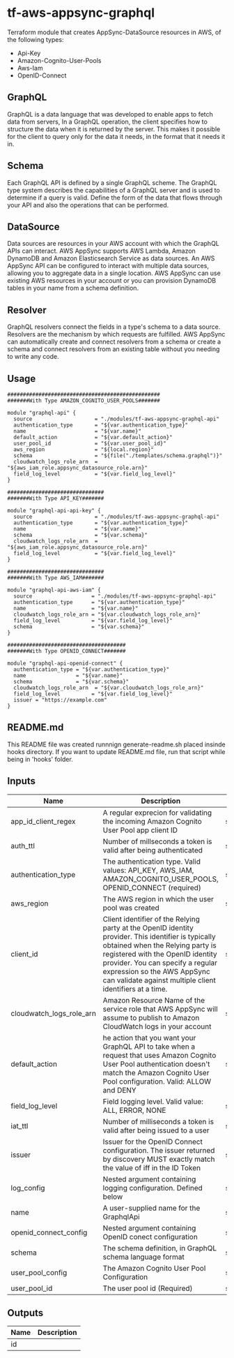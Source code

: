 
# tf-aws-appsync-graphql

Terraform module that creates AppSync-DataSource resources in AWS, of the following types:

* Api-Key
* Amazon-Cognito-User-Pools 
* Aws-Iam
* OpenID-Connect

## GraphQL

GraphQL is a data language that was developed to enable apps to fetch data from servers, In a GraphQL operation, the client specifies how to structure the data when it is returned by the server. This makes it possible for the client to query only for the data it needs, in the format that it needs it in.

## Schema

Each GraphQL API is defined by a single GraphQL scheme. The GraphQL type system describes the capabilities of a GraphQL server and is used to determine if a query is valid.
Define the form of the data that flows through your API and also the operations that can be performed.

## DataSource

Data sources are resources in your AWS account with which the GraphQL APIs can interact. AWS AppSync supports AWS Lambda, Amazon DynamoDB and Amazon Elasticsearch Service as data sources.
An AWS AppSync API can be configured to interact with multiple data sources, allowing you to aggregate data in a single location. AWS AppSync can use existing AWS resources in your account or you can provision DynamoDB tables in your name from a schema definition.

## Resolver

GraphQL resolvers connect the fields in a type's schema to a data source. Resolvers are the mechanism by which requests are fulfilled. AWS AppSync can automatically create and connect resolvers from a schema or create a schema and connect resolvers from an existing table without you needing to write any code.
## Usage

```hcl
#################################################
#######With Type AMAZON_COGNITO_USER_POOLS#######

module "graphql-api" {
  source                    = "./modules/tf-aws-appsync-graphql-api"
  authentication_type       = "${var.authentication_type}"
  name                      = "${var.name}"
  default_action            = "${var.default_action}"
  user_pool_id              = "${var.user_pool_id}"
  aws_region                = "${local.region}"
  schema                    = "${file("./templates/schema.graphql")}"
  cloudwatch_logs_role_arn  = "${aws_iam_role.appsync_datasource_role.arn}"
  field_log_level           = "${var.field_log_level}"
}

###############################
#######With Type API_KEY#######

module "graphql-api-api-key" {
  source                    = "./modules/tf-aws-appsync-graphql-api"
  authentication_type       = "${var.authentication_type}"
  name                      = "${var.name}"
  schema                    = "${var.schema}"        
  cloudwatch_logs_role_arn  = "${aws_iam_role.appsync_datasource_role.arn}"
  field_log_level           = "${var.field_log_level}"
}

###############################
#######With Type AWS_IAM#######

module "graphql-api-aws-iam" {
  source                   = "./modules/tf-aws-appsync-graphql-api"
  authentication_type      = "${var.authentication_type}"
  name                     = "${var.name}"
  cloudwatch_logs_role_arn = "${var.cloudwatch_logs_role_arn}"
  field_log_level          = "${var.field_log_level}"
  schema                   = "${var.schema}"        
}

######################################
#######With Type OPENID_CONNECT#######

module "graphql-api-openid-connect" {
  authentication_type = "${var.authentication_type}"
  name                = "${var.name}"
  schema              = "${var.schema}"        
  cloudwatch_logs_role_arn  = "${var.cloudwatch_logs_role_arn}"
  field_log_level          = "${var.field_log_level}"
  issuer = "https://example.com"
}

```

## README.md
This README file was created runnnign generate-readme.sh placed insinde hooks directory.
If you want to update README.md file, run that script while being in 'hooks' folder.
## Inputs

| Name | Description | Type | Default | Required |
|------|-------------|:----:|:-----:|:-----:|
| app\_id\_client\_regex | A regular exprecion for validating the incoming Amazon Cognito User Pool app client ID | string | `""` | no |
| auth\_ttl | Number of millseconds a token is valid after being authenticated | string | `""` | no |
| authentication\_type | The authentication type. Valid values: API_KEY, AWS_IAM, AMAZON_COGNITO_USER_POOLS, OPENID_CONNECT (required) | string | n/a | yes |
| aws\_region | The AWS region in which the user pool was created | string | n/a | yes |
| client\_id | Client identifier of the Relying party at the OpenID identity provider. This identifier is typically obtained when the Relying party is registered with the OpenID identity provider. You can specify a regular expression so the AWS AppSync can validate against multiple client identifiers at a time. | string | `""` | no |
| cloudwatch\_logs\_role\_arn | Amazon Resource Name of the service role that AWS AppSync will assume to publish to Amazon CloudWatch logs in your account | string | `""` | no |
| default\_action | he action that you want your GraphQL API to take when a request that uses Amazon Cognito User Pool authentication doesn't match the Amazon Cognito User Pool configuration. Valid: ALLOW and DENY | string | `"ALLOW"` | no |
| field\_log\_level | Field logging level. Valid value: ALL, ERROR, NONE | string | `"none"` | no |
| iat\_ttl | Number of milliseconds a token is valid after being issued to a user | string | `""` | no |
| issuer | Issuer for the OpenID Connect configuration. The issuer returned by discovery MUST exactly match the value of iff in the ID Token | string | `""` | no |
| log\_config | Nested argument containing logging configuration. Defined below | string | `""` | no |
| name | A user-supplied name for the GraphqlApi | string | n/a | yes |
| openid\_connect\_config | Nested argument containing OpenID conect configuration | string | `""` | no |
| schema | The schema definition, in GraphQL schema language format | string | `""` | no |
| user\_pool\_config | The Amazon Cognito User Pool Configuration | string | `""` | no |
| user\_pool\_id | The user pool id (Required) | string | n/a | yes |

## Outputs

| Name | Description |
|------|-------------|
| id |  |

